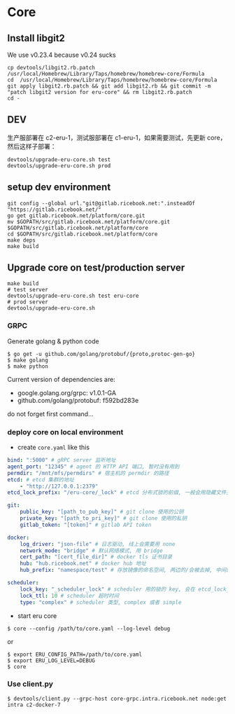 Core
====

## Install libgit2
We use v0.23.4 because v0.24 sucks

```shell
cp devtools/libgit2.rb.patch /usr/local/Homebrew/Library/Taps/homebrew/homebrew-core/Formula
cd  /usr/local/Homebrew/Library/Taps/homebrew/homebrew-core/Formula
git apply libgit2.rb.patch && git add libgit2.rb && git commit -m "patch libgit2 version for eru-core" && rm libgit2.rb.patch
cd -
```

## DEV

生产服部署在 c2-eru-1，测试服部署在 c1-eru-1，如果需要测试，先更新 core，然后这样子部署：

```shell
devtools/upgrade-eru-core.sh test
devtools/upgrade-eru-core.sh prod
```


## setup dev environment

```shell
git config --global url."git@gitlab.ricebook.net:".insteadOf "https://gitlab.ricebook.net/"
go get gitlab.ricebook.net/platform/core.git
mv $GOPATH/src/gitlab.ricebook.net/platform/core.git $GOPATH/src/gitlab.ricebook.net/platform/core
cd $GOPATH/src/gitlab.ricebook.net/platform/core
make deps
make build
```

## Upgrade core on test/production server

```shell
make build
# test server
devtools/upgrade-eru-core.sh test eru-core
# prod server
devtools/upgrade-eru-core.sh
```

### GRPC

Generate golang & python code

```shell
$ go get -u github.com/golang/protobuf/{proto,protoc-gen-go}
$ make golang
$ make python
```

Current version of dependencies are:

* google.golang.org/grpc: v1.0.1-GA
* github.com/golang/protobuf: f592bd283e

do not forget first command...

### deploy core on local environment

* create `core.yaml` like this

```yaml
bind: ":5000" # gRPC server 监听地址
agent_port: "12345" # agent 的 HTTP API 端口, 暂时没有用到
permdir: "/mnt/mfs/permdirs" # 宿主机的 permdir 的路径
etcd: # etcd 集群的地址
    - "http://127.0.0.1:2379"
etcd_lock_prefix: "/eru-core/_lock" # etcd 分布式锁的前缀, 一般会用隐藏文件夹

git:
    public_key: "[path_to_pub_key]" # git clone 使用的公钥
    private_key: "[path_to_pri_key]" # git clone 使用的私钥
    gitlab_token: "[token]" # gitlab API token

docker:
    log_driver: "json-file" # 日志驱动, 线上会需要用 none
    network_mode: "bridge" # 默认网络模式, 用 bridge
    cert_path: "[cert_file_dir]" # docker tls 证书目录
    hub: "hub.ricebook.net" # docker hub 地址
    hub_prefix: "namespace/test" # 存放镜像的命名空间, 两边的/会被去掉, 中间的会保留. 镜像名字会是$hub/$hub_prefix/appname:version

scheduler:
    lock_key: "_scheduler_lock" # scheduler 用的锁的 key, 会在 etcd_lock_prefix 里面
    lock_ttl: 10 # scheduler 超时时间
    type: "complex" # scheduler 类型, complex 或者 simple
```

* start eru core

```shell
$ core --config /path/to/core.yaml --log-level debug
```

or

```shell
$ export ERU_CONFIG_PATH=/path/to/core.yaml
$ export ERU_LOG_LEVEL=DEBUG
$ core
```


### Use client.py

```
$ devtools/client.py --grpc-host core-grpc.intra.ricebook.net node:get intra c2-docker-7
```

